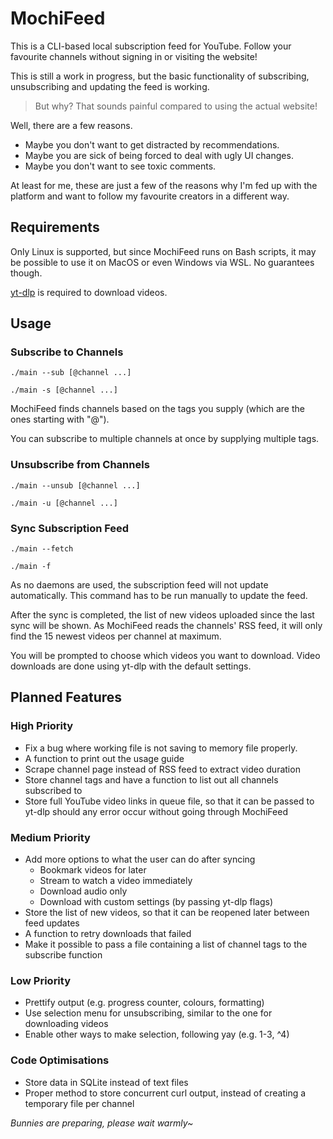 # MochiFeed

This is a CLI-based local subscription feed for YouTube. Follow your favourite channels without signing in or visiting the website!

This is still a work in progress, but the basic functionality of subscribing, unsubscribing and updating the feed is working.

> But why? That sounds painful compared to using the actual website!

Well, there are a few reasons.

* Maybe you don't want to get distracted by recommendations.
* Maybe you are sick of being forced to deal with ugly UI changes.
* Maybe you don't want to see toxic comments.

At least for me, these are just a few of the reasons why I'm fed up with the platform and want to follow my favourite creators in a different way.

## Requirements

Only Linux is supported, but since MochiFeed runs on Bash scripts, it may be possible to use it on MacOS or even Windows via WSL. No guarantees though.

[yt-dlp](https://github.com/yt-dlp/yt-dlp) is required to download videos.

## Usage

### Subscribe to Channels

`./main --sub [@channel ...]`

`./main -s [@channel ...]`

MochiFeed finds channels based on the tags you supply (which are the ones starting with "@").

You can subscribe to multiple channels at once by supplying multiple tags.

### Unsubscribe from Channels

`./main --unsub [@channel ...]`

`./main -u [@channel ...]`

### Sync Subscription Feed

`./main --fetch`

`./main -f`

As no daemons are used, the subscription feed will not update automatically. This command has to be run manually to update the feed.

After the sync is completed, the list of new videos uploaded since the last sync will be shown. As MochiFeed reads the channels' RSS feed, it will only find the 15 newest videos per channel at maximum.

You will be prompted to choose which videos you want to download. Video downloads are done using yt-dlp with the default settings.

## Planned Features

### High Priority
* Fix a bug where working file is not saving to memory file properly.
* A function to print out the usage guide
* Scrape channel page instead of RSS feed to extract video duration
* Store channel tags and have a function to list out all channels subscribed to
* Store full YouTube video links in queue file, so that it can be passed to yt-dlp should any error occur without going through MochiFeed

### Medium Priority
* Add more options to what the user can do after syncing
    * Bookmark videos for later
    * Stream to watch a video immediately
    * Download audio only
    * Download with custom settings (by passing yt-dlp flags)
* Store the list of new videos, so that it can be reopened later between feed updates
* A function to retry downloads that failed
* Make it possible to pass a file containing a list of channel tags to the subscribe function

### Low Priority
* Prettify output (e.g. progress counter, colours, formatting)
* Use selection menu for unsubscribing, similar to the one for downloading videos
* Enable other ways to make selection, following yay (e.g. 1-3, ^4)

### Code Optimisations
* Store data in SQLite instead of text files
* Proper method to store concurrent curl output, instead of creating a temporary file per channel

*Bunnies are preparing, please wait warmly~*
